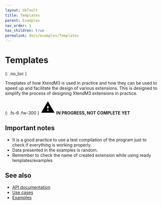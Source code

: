 ```yaml
---
layout: default
title: Templates
parent: Examples
nav_order: 1
has_children: true
permalink: docs/examples/Templates
---
```


# Templates
{: .no_toc }

Tmeplates of how XtendM3 is used in practice and how they can be used to speed up and facilitate the design of various extensions. This is designed to simplify the process of designing XtendM3 extensions in practice.

{: .fs-6 .fw-300 }
![](../../../assets/images/warning-24px.svg) **️IN PROGRESS, NOT COMPLETE YET**


 
## Important notes
- It is a good practice to use a test compilation of the program just to check if everything is working properly.
- Data presented in the examples is random.
- Remember to check the name of created extension while using ready templates/examples
 
 
## See also
- [API documentation](../../../documentation/api-specification)
- [Use cases](../../../examples/use-cases)
- [Examples](../../../examples)
